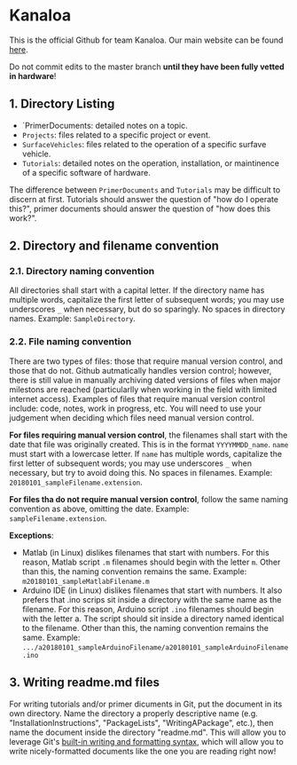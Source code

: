 # Kanaloa
This is the official Github for team Kanaloa.  Our main website can be found [here](http://rip.eng.hawaii.edu/research/unmanned-x-systems/).

Do not commit edits to the master branch **until they have been fully vetted in hardware**!

## 1. Directory Listing
 - `PrimerDocuments: detailed notes on a topic.
 - `Projects`: files related to a specific project or event.
 - `SurfaceVehicles`: files related to the operation of a specific surfave vehicle.
 - `Tutorials`: detailed notes on the operation, installation, or maintinence of a specific software of hardware.  
 
 The difference between `PrimerDocuments` and `Tutorials` may be difficult to discern at first.  Tutorials should answer the question of "how do I operate this?", primer documents should answer the question of "how does this work?".

## 2. Directory and filename convention

### 2.1. Directory naming convention
All directories shall start with a capital letter.  If the directory name has multiple words, capitalize the first letter of subsequent words; you may use underscores `_` when necessary, but do so sparingly.  No spaces in directory names.  Example: `SampleDirectory`.

### 2.2. File naming convention
There are two types of files: those that require manual version control, and those that do not.  Github autmatically handles version control; however, there is still value in manually archiving dated versions of files when major milestons are reached (particularlly when working in the field with limited internet access).  Examples of files that require manual version control include: code, notes, work in progress, etc.  You will need to use your judgement when deciding which files need manual version control.

**For files requiring manual version control**, the filenames shall start with the date that file was originally created.  This is in the format `YYYYMMDD_name`.  `name` must start with a lowercase letter.  If `name` has multiple words, capitalize the first letter of subsequent words; you may use underscores `_` when necessary, but try to avoid doing this.  No spaces in filenames.  Example: `20180101_sampleFilename.extension`.

**For files tha do not require manual version control**, follow the same naming convention as above, omitting the date.  Example: `sampleFilename.extension`.

**Exceptions**:
 - Matlab (in Linux) dislikes filenames that start with numbers.  For this reason, Matlab script `.m` filenames should begin with the letter `m`.  Other than this, the naming convention remains the same.  Example: `m20180101_sampleMatlabFilename.m`
 - Arduino IDE (in Linux) dislikes filenames that start with numbers.  It also prefers that .ino scrips sit inside a directory with the same name as the filename.  For this reason, Arduino script `.ino` filenames should begin with the letter a.  The script should sit inside a directory named identical to the filename.  Other than this, the naming convention remains the same.  Example: `.../a20180101_sampleArduinoFilename/a20180101_sampleArduinoFilename.ino`

## 3. Writing readme.md files
For writing tutorials and/or primer dicuments in Git, put the document in its own directory.  Name the directory a properly descriptive name (e.g. "InstallationInstructions", "PackageLists", "WritingAPackage", etc.), then name the document inside the directory "readme.md".  This will allow you to leverage Git's [built-in writing and formatting syntax](https://help.github.com/articles/basic-writing-and-formatting-syntax/), which will allow you to write nicely-formatted documents like the one you are reading right now!  
